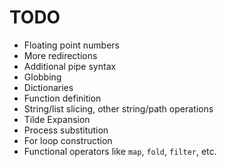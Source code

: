 # TODO

- Floating point numbers
- More redirections
- Additional pipe syntax
- Globbing
- Dictionaries
- Function definition
- String/list slicing, other string/path operations
- Tilde Expansion
- Process substitution
- For loop construction
- Functional operators like `map`, `fold`, `filter`, etc.
